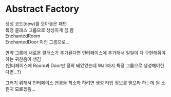 # Abstract Factory
생성 코드(new)를 모아놓은 패턴  
특정 클래스 그룹으로 생성하게 끔 함  
EnchantedRoom  
EnchantedDoor 이런 그룹으로...

만약 그룹에 새로운 클래스가 추가된다면 인터페이스에 추가해서 일일이 다 구현해줘야하는 귀찬음이 생김  
(인터페이스에 Room과 Door만 정의 돼있었는데 Wall까지 특정 그룹으로 생성해야한다면...?)  

그러기 위해서 인터페이스 변경을 최소화 하려면 생성 타입 정보를 받으라 하는데 뭔 소린지 모르겠음...